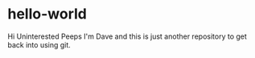 # hello-world

Hi Uninterested Peeps 
I'm Dave and this is just another repository to get back into using git.
